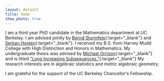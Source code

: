 ```yaml
---
layout: default
title: home
show_photo: true
---
```


I am a third year PhD candidate in the Mathematics department at UC Berkeley.
I am advised jointly by [Bernd Sturmfels](https://math.berkeley.edu/~bernd/){:target="_blank"} and [Serkan Hoşten](https://sites.google.com/view/serkanhostensfsu/home?authuser=0){:target="_blank"}.
I received my B.S. from Harvey Mudd College with High Distinction and Honors in Mathematics.
My undergraduate thesis was advised by [Michael Orrison](https://www.hmc.edu/mathematics/people/faculty/orrison/){:target="_blank"} and is titled [“Long Increasing Subsequences.”](https://scholarship.claremont.edu/cgi/viewcontent.cgi?article=1274&context=hmc_theses){:target="_blank"}
My research interests are in algebraic statistics and metric algebraic geometry. 


I am grateful for the support of the UC Berkeley Chancellor’s Fellowship. 
